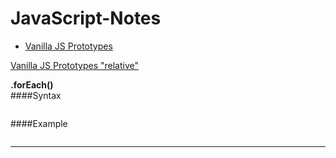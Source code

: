 # JavaScript-Notes

* [Vanilla JS Prototypes](https://toastertom.github.io/JavaScript-Notes/vanillaJsPrototypes.md)

[Vanilla JS Prototypes "relative"](vanillaJsPrototypes.md)

**.forEach()**  
####Syntax
```

```
####Example
```

```
---
